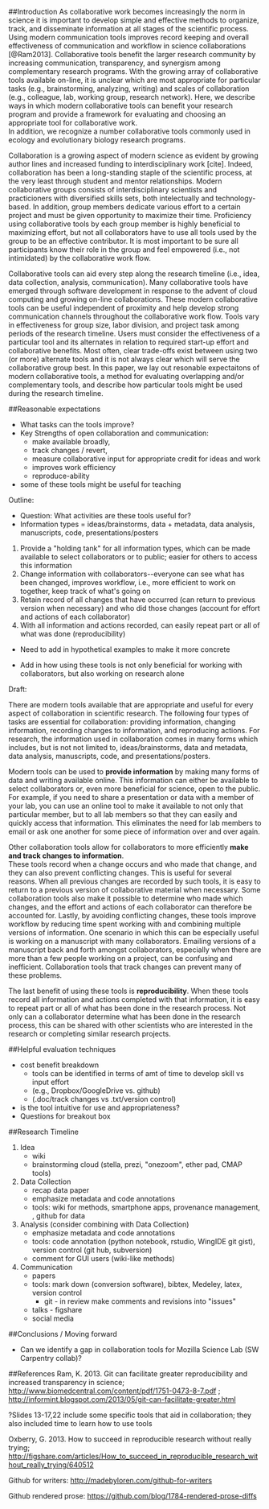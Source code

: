 ##Introduction
As collaborative work becomes increasingly the norm in science it is important to develop simple and effective methods to organize, track, and disseminate information at all stages of the scientific process. 
Using modern communication tools improves record keeping and overall effectiveness of communication and workflow in science collaborations [@Ram2013].
Collaborative tools benefit the larger research community by increasing communication, transparency, and synergism among complementary research programs. 
With the growing array of collaborative tools available on-line, it is unclear which are most appropriate for particular tasks (e.g., brainstorming, analyzing, writing) and scales of collaboration (e.g., colleague, lab, working group, research network). 
Here, we describe ways in which modern collaborative tools can benefit your research program and provide a framework for evaluating and choosing an appropriate tool for collaborative work.  
In addition, we recognize a number collaborative tools commonly used in ecology and evolutionary biology research programs.

Collaboration is a growing aspect of modern science as evident by growing author lines and increased funding to interdisciplinary work [cite].
Indeed, collaboration has been a long-standing staple of the scientific process, at the very least through student and mentor relationships.
Modern collaborative groups consists of interdisciplinary scientists and practicioners with diversified skills sets, both intelectually and technology-based. 
In addition, group members dedicate various effort to a certain project and must be given opportunity to maximize their time. 
Proficiency using collaborative tools by each group member is highly beneficial to maximizing effort, but not all collaborators have to use all tools used by the group to be an effective contributor.
It is most important to be sure all participants know their role in the group and feel empowered (i.e., not intimidated) by the collaborative work flow.

Collaborative tools can aid every step along the research timeline (i.e., idea, data collection, analysis, communication).
Many collaborative tools have emerged through software development in response to the advent of cloud computing and growing on-line collaborations.
These modern collaborative tools can be useful independent of proximity and help develop strong communication channels throughout the collaborative work flow.
Tools vary in effectiveness for group size, labor division, and project task among periods of the research timeline.
Users must consider the effectiveness of a particular tool and its alternates in relation to required start-up effort and collaborative benefits.
Most often, clear trade-offs exist between using two (or more) alternate tools and it is not always clear which will serve the collaborative group best.
In this paper, we lay out resonable expectaitons of modern collaborative tools, a method for evaluating overlapping and/or complementary tools, and describe how particular tools might be used during the research timeline.

 
##Reasonable expectations
* What tasks can the tools improve?
* Key Strengths of open collaboration and communication: 
  * make available broadly, 
  * track changes / revert,
  * measure collaborative input for appropriate credit for ideas and work
  * improves work efficiency
  * reproduce-ability
* some of these tools might be useful for teaching


Outline:
* Question: What activities are these tools useful for?
* Information types = ideas/brainstorms, data + metadata, data analysis, manuscripts, code, presentations/posters

1. Provide a "holding tank" for all information types, which can be made available to select collaborators or to public; easier for others to access this information
2. Change information with collaborators--everyone can see what has been changed, improves workflow, i.e., more efficient to work on together, keep track of what's going on
3. Retain record of all changes that have occurred (can return to previous version when necessary) and who did those changes (account for effort and actions of each collaborator)
4. With all information and actions recorded, can easily repeat part or all of what was done (reproducibility)

* Need to add in hypothetical examples to make it more concrete

* Add in how using these tools is not only beneficial for working with collaborators, but also working on research alone

Draft:

There are modern tools available that are appropriate and useful for every aspect of collaboration in scientific research. 
The following four types of tasks are essential for collaboration: providing information, changing information, recording changes to information, and reproducing actions. 
For research, the information used in collaboration comes in many forms which includes, but is not not limited to, ideas/brainstorms, data and metadata, data analysis, manuscripts, code, and presentations/posters. 

Modern tools can be used to **provide information** by making many forms of data and writing available online. 
This information can either be available to select collaborators or, even more beneficial for science, open to the public. 
For example, if you need to share a presentation or data with a member of your lab, you can use an online tool to make it available to not only that particular member, but to all lab members so that they can easily and quickly access that information. 
This eliminates the need for lab members to email or ask one another for some piece of information over and over again. 

Other collaboration tools allow for collaborators to more efficiently **make and track changes to information**.  
These tools record when a change occurs and who made that change, and they can also prevent conflicting changes. 
This is useful for several reasons. 
When all previous changes are recorded by such tools, it is easy to return to a previous version of collaborative material when necessary. 
Some collaboration tools also make it possible to determine who made which changes, and the effort and actions of each collaborator can therefore be accounted for. 
Lastly, by avoiding conflicting changes, these tools improve workflow by reducing time spent working with and combining multiple versions of information. 
One scenario in which this can be especially useful is working on a manuscript with many collaborators. 
Emailing versions of a manuscript back and forth amongst collaborators, especially when there are more than a few people working on a project, can be confusing and inefficient. 
Collaboration tools that track changes can prevent many of these problems. 

The last benefit of using these tools is **reproducibility**. 
When these tools record all information and actions completed with that information, it is easy to repeat part or all of what has been done in the research process. 
Not only can a collaborator determine what has been done in the research process, this can be shared with other scientists who are interested in the research or completing similar research projects. 

 
##Helpful evaluation techniques
* cost benefit breakdown 
  * tools can be identified in terms of amt of time to develop skill vs input effort 
  * (e.g., Dropbox/GoogleDrive vs. github)
  * (.doc/track changes vs .txt/version control)
* is the tool intuitive for use and appropriateness?
* Questions for breakout box
 
##Research Timeline
1. Idea
   * wiki
   * brainstorming cloud (stella, prezi, "onezoom",  ether pad, CMAP tools)
2. Data Collection
   * recap data paper
   * emphasize metadata and code annotations
   * tools: wiki for methods, smartphone apps, provenance management, , github for data 
3. Analysis (consider combining with Data Collection)
   * emphasize metadata and code annotations
   * tools: code annotation (python notebook, rstudio, WingIDE git gist), version control (git hub, subversion)
   * comment for GUI users (wiki-like methods)
4. Communication
   * papers
   * tools: mark down (conversion software), bibtex, Medeley, latex, version control
     * git - in review make comments and revisions into "issues"
   * talks - figshare
   * social media

##Conclusions / Moving forward
* Can we identify a gap in collaboration tools for Mozilla Science Lab (SW Carpentry collab)?

##References
Ram, K. 2013. Git can facilitate greater reproducibility and increased transparency in science; http://www.biomedcentral.com/content/pdf/1751-0473-8-7.pdf ; http://informint.blogspot.com/2013/05/git-can-facilitate-greater.html

?Slides 13-17,22 include some specific tools that aid in collaboration; they also included time to learn how to use tools

Oxberry, G. 2013. How to succeed in reproducible research without really trying; http://figshare.com/articles/How_to_succeed_in_reproducible_research_without_really_trying/640512 

Github for writers: http://madebyloren.com/github-for-writers

Github rendered prose: https://github.com/blog/1784-rendered-prose-diffs
